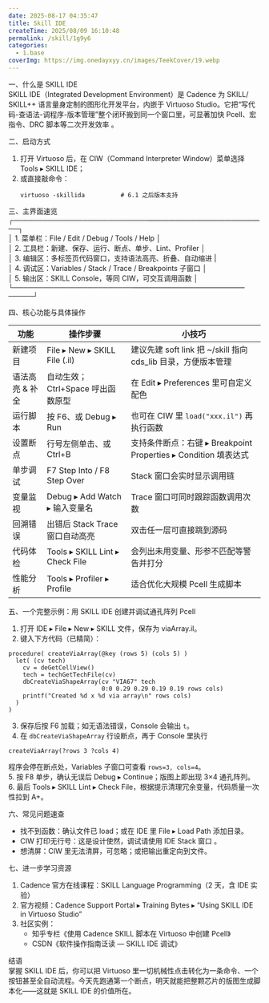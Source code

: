 ```yaml
---
date: 2025-08-17 04:35:47
title: Skill IDE
createTime: 2025/08/09 16:10:48
permalink: /skill/1g9y6
categories:
  - 1.base
coverImg: https://img.onedayxyy.cn/images/TeekCover/19.webp
---
```

一、什么是 SKILL IDE  
SKILL IDE（Integrated Development Environment）是 Cadence 为 SKILL/ SKILL++ 语言量身定制的图形化开发平台，内嵌于 Virtuoso Studio。它把“写代码-查语法-调程序-版本管理”整个闭环搬到同一个窗口里，可显著加快 Pcell、宏指令、DRC 脚本等二次开发效率 。

二、启动方式  
1. 打开 Virtuoso 后，在 CIW（Command Interpreter Window）菜单选择 Tools ▸ SKILL IDE；  
2. 或直接敲命令：  
   ```cadence
   virtuoso -skillida          # 6.1 之后版本支持
   ```

三、主界面速览  
┌───────────────────────────————————————————──┐  
│ 1. 菜单栏：File / Edit / Debug / Tools / Help                                     │  
│ 2. 工具栏：新建、保存、运行、断点、单步、Lint、Profiler               │  
│ 3. 编辑区：多标签页代码窗口，支持语法高亮、折叠、自动缩进        |  
│ 4. 调试区：Variables / Stack / Trace / Breakpoints 子窗口                  │  
│ 5. 输出区：SKILL Console，等同 CIW，可交互调用函数                    │  
└────────────────────────————————————————─────┘

四、核心功能与具体操作  

| 功能 | 操作步骤 | 小技巧 |
|---|---|---|
| 新建项目 | File ▸ New ▸ SKILL File (.il) | 建议先建 soft link 把 ~/skill 指向 cds_lib 目录，方便版本管理 |
| 语法高亮 & 补全 | 自动生效；Ctrl+Space 呼出函数原型 | 在 Edit ▸ Preferences 里可自定义配色 |
| 运行脚本 | 按 F6、或 Debug ▸ Run | 也可在 CIW 里 `load("xxx.il")` 再执行函数 |
| 设置断点 | 行号左侧单击、或 Ctrl+B | 支持条件断点：右键 ▸ Breakpoint Properties ▸ Condition 填表达式 |
| 单步调试 | F7 Step Into / F8 Step Over | Stack 窗口会实时显示调用链 |
| 变量监视 | Debug ▸ Add Watch ▸ 输入变量名 | Trace 窗口可同时跟踪函数调用次数 |
| 回溯错误 | 出错后 Stack Trace 窗口自动高亮 | 双击任一层可直接跳到源码 |
| 代码体检 | Tools ▸ SKILL Lint ▸ Check File | 会列出未用变量、形参不匹配等警告并打分  |
| 性能分析 | Tools ▸ Profiler ▸ Profile | 适合优化大规模 Pcell 生成脚本 |

五、一个完整示例：用 SKILL IDE 创建并调试通孔阵列 Pcell  
1. 打开 IDE ▸ File ▸ New ▸ SKILL 文件，保存为 viaArray.il。  
2. 键入下方代码（已精简）：  
```cadence
procedure( createViaArray(@key (rows 5) (cols 5) )
  let( (cv tech)
    cv = deGetCellView()
    tech = techGetTechFile(cv)
    dbCreateViaShapeArray(cv "VIA67" tech
                          0:0 0.29 0.29 0.19 0.19 rows cols)
    printf("Created %d x %d via array\n" rows cols)
  )
)
```  
3. 保存后按 F6 加载；如无语法错误，Console 会输出 `t`。  
4. 在 `dbCreateViaShapeArray` 行设断点，再于 Console 里执行  
```cadence
createViaArray(?rows 3 ?cols 4)
```  
程序会停在断点处，Variables 子窗口可查看 `rows=3, cols=4`。  
5. 按 F8 单步，确认无误后 Debug ▸ Continue；版图上即出现 3×4 通孔阵列。  
6. 最后 Tools ▸ SKILL Lint ▸ Check File，根据提示清理冗余变量，代码质量一次性拉到 A+。

六、常见问题速查  
- 找不到函数：确认文件已 load；或在 IDE 里 File ▸ Load Path 添加目录。  
- CIW 打印无行号：这是设计使然，调试请使用 IDE Stack 窗口 。  
- 想清屏：CIW 里无法清屏，可忽略；或把输出重定向到文件。  

七、进一步学习资源  
1. Cadence 官方在线课程：SKILL Language Programming（2 天，含 IDE 实验）  
2. 官方视频：Cadence Support Portal ▸ Training Bytes ▸ “Using SKILL IDE in Virtuoso Studio”  
3. 社区实例：  
   - 知乎专栏《使用 Cadence SKILL 脚本在 Virtuoso 中创建 Pcell》  
   - CSDN《软件操作指南泛读 — SKILL IDE 调试》  

结语  
掌握 SKILL IDE 后，你可以把 Virtuoso 里一切机械性点击转化为一条命令、一个按钮甚至全自动流程。今天先跑通第一个断点，明天就能把整颗芯片的版图生成脚本化——这就是 SKILL IDE 的价值所在。